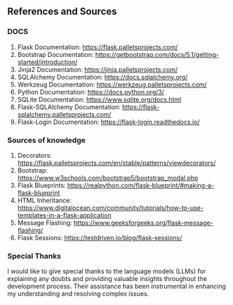 ## References and Sources

### DOCS

1. Flask Documentation: https://flask.palletsprojects.com/
2. Bootstrap Documentation: https://getbootstrap.com/docs/5.1/getting-started/introduction/
3. Jinja2 Documentation: https://jinja.palletsprojects.com/
4. SQLAlchemy Documentation: https://docs.sqlalchemy.org/
5. Werkzeug Documentation: https://werkzeug.palletsprojects.com/
6. Python Documentation: https://docs.python.org/3/
7. SQLite Documentation: https://www.sqlite.org/docs.html
8. Flask-SQLAlchemy Documentation: https://flask-sqlalchemy.palletsprojects.com/
9. Flask-Login Documentation: https://flask-login.readthedocs.io/

### Sources of knowledge
1. Decorators: https://flask.palletsprojects.com/en/stable/patterns/viewdecorators/
2. Bootstrap: https://www.w3schools.com/bootstrap5/bootstrap_modal.php
3. Flask Blueprints: https://realpython.com/flask-blueprint/#making-a-flask-blueprint
4. HTML Inheritance: https://www.digitalocean.com/community/tutorials/how-to-use-templates-in-a-flask-application
5. Message Flashing: https://www.geeksforgeeks.org/flask-message-flashing/
6. Flask Sessions: https://testdriven.io/blog/flask-sessions/


### Special Thanks

I would like to give special thanks to the language models (LLMs) for explaining any doubts and providing valuable insights throughout the development process. Their assistance has been instrumental in enhancing my understanding and resolving complex issues.

